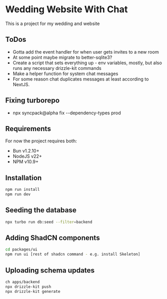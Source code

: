 # Wedding Website With Chat

This is a project for my wedding and website

## ToDos

- Gotta add the event handler for when user gets invites to a new room
- At some point maybe migrate to better-sqlite3?
- Create a script that sets everything up - env variables, mostly, but also runs any necessary drizzle-kit commands
- Make a helper function for system chat messages
- For some reason chat duplicates messages at least according to NextJS.

## Fixing turborepo

- npx syncpack@alpha fix --dependency-types prod

## Requirements

For now the project requires both:

- Bun v1.2.10+
- NodeJS v22+
- NPM v10.9+

## Installation

```bash
npm run install
npm run dev
```

## Seeding the database

```bash
npx turbo run db:seed --filter=backend
```

## Adding ShadCN components

```bash
cd packages/ui
npm run ui [rest of shadcn command - e.g. install Skeleton]
```

## Uploading schema updates

```bash
ch apps/backend
npx drizzle-kit push
npx drizzle-kit generate
```
